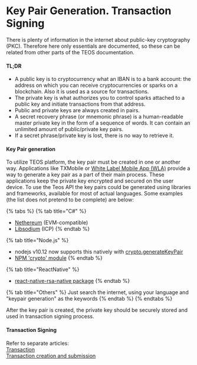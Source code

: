 # Key Pair Generation. Transaction Signing

There is plenty of information in the internet about public-key cryptography (PKC). Therefore here only essentials are documented, so these can be related from other parts of the TEOS documentation.

#### **TL;DR**

* A public key is to cryptocurrency what an IBAN is to a bank account: the address on which you can receive cryptocurrencies or sparks on a blockchain. Also it is used as a source for transactions.
* The private key is what authorizes you to control sparks attached to a public key and initiate transactions from that address.
* Public and private keys are always created in pairs.
* A secret recovery phrase (or mnemonic phrase) is a human-readable master private key in the form of a sequence of words. It can contain an unlimited amount of public/private key pairs.
* If a secret phrase/private key is lost, there is no way to retrieve it.

#### Key Pair generation

To utilize TEOS platform, the key pair must be created in one or another way. Applications like TXMobile or [White Label Mobile App (WLA)](https://teos-docs.coreledger.net/v/white-label-mobile-app) provide a way to generate a key pair as a part of their main process. These applications keep the private key encrypted and secured on the user device. To use the Teos API the key pairs could be generated using libraries and frameworks, available for most of actual languages. Some examples (the list does not pretend to be complete) are below:

{% tabs %}
{% tab title="C#" %}
* [Nethereum](https://nethereum.com) (EVM-compatible)
* [Libsodium](https://doc.libsodium.org/) (ICP)
{% endtab %}

{% tab title="Node.js" %}
* nodejs v10.12 now supports this natively with [crypto.generateKeyPair](https://nodejs.org/api/crypto.html#crypto_crypto_generatekeypair_type_options_callback)
* [NPM 'crypto' module](http://nodejs.org/api/crypto.html)
{% endtab %}

{% tab title="ReactNative" %}
* [react-native-rsa-native package](https://www.npmjs.com/package/react-native-rsa-native)
{% endtab %}

{% tab title="Others" %}
Just search the internet, using your language and "keypair generation" as the keywords
{% endtab %}
{% endtabs %}

After the key pair is created, the private key should be securely stored and used in transaction signing process.

#### Transaction Signing

Refer to separate articles:\
[Transaction](../../using-the-teos-api/concepts/transaction.md)\
[Transaction creation and submission](../../overview/dealing-with-blockchain-transactions/transaction-creation-and-submission/)

